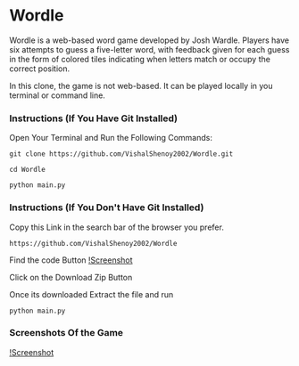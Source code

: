 # Wordle
Wordle is a web-based word game developed by Josh Wardle. Players have six attempts to guess a five-letter word, with feedback given for each guess in the form of colored tiles indicating when letters match or occupy the correct position.

In this clone, the game is not web-based. It can be played locally in you terminal or command line.

### Instructions (If You Have Git Installed)
Open Your Terminal and Run the Following Commands:
```
git clone https://github.com/VishalShenoy2002/Wordle.git
```
```
cd Wordle
```
```
python main.py
```
### Instructions (If You Don't Have Git Installed)
Copy this Link in the search bar of the browser you prefer.
```
https://github.com/VishalShenoy2002/Wordle
```
Find the code Button
[!Screenshot](https://user-images.githubusercontent.com/61897464/153996484-bf32f185-a6b3-4581-871c-7476ff291f13.png)

Click on the Download Zip Button

Once its downloaded Extract the file and run 
```
python main.py
```

### Screenshots Of the Game

[!Screenshot](https://user-images.githubusercontent.com/61897464/153997144-3c9bdb55-a30a-4bb1-af7e-3930cdccefce.png)

